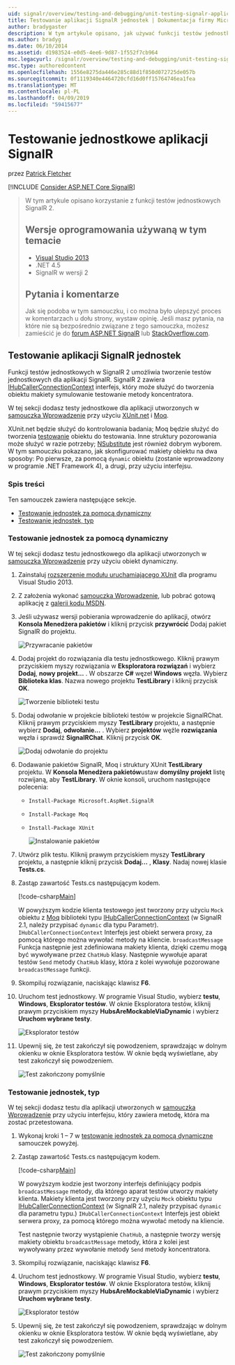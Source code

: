 ```yaml
---
uid: signalr/overview/testing-and-debugging/unit-testing-signalr-applications
title: Testowanie aplikacji SignalR jednostek | Dokumentacja firmy Microsoft
author: bradygaster
description: W tym artykule opisano, jak używać funkcji testów jednostkowych SignalR w wersji 2.0.
ms.author: bradyg
ms.date: 06/10/2014
ms.assetid: d1983524-e0d5-4ee6-9d87-1f552f7cb964
msc.legacyurl: /signalr/overview/testing-and-debugging/unit-testing-signalr-applications
msc.type: authoredcontent
ms.openlocfilehash: 1556e8275da446e285c88d1f850d072725de057b
ms.sourcegitcommit: 0f1119340e4464720cfd16d0ff15764746ea1fea
ms.translationtype: MT
ms.contentlocale: pl-PL
ms.lasthandoff: 04/09/2019
ms.locfileid: "59415677"
---
```

# <a name="unit-testing-signalr-applications"></a>Testowanie jednostkowe aplikacji SignalR

przez [Patrick Fletcher](https://github.com/pfletcher)

[!INCLUDE [Consider ASP.NET Core SignalR](~/includes/signalr/signalr-version-disambiguation.md)]

> W tym artykule opisano korzystanie z funkcji testów jednostkowych SignalR 2.
>
> ## <a name="software-versions-used-in-this-topic"></a>Wersje oprogramowania używaną w tym temacie
>
>
> - [Visual Studio 2013](https://my.visualstudio.com/Downloads?q=visual%20studio%202013)
> - .NET 4.5
> - SignalR w wersji 2
>
>
>
> ## <a name="questions-and-comments"></a>Pytania i komentarze
>
> Jak się podoba w tym samouczku, i co można było ulepszyć proces w komentarzach u dołu strony, wystaw opinię. Jeśli masz pytania, na które nie są bezpośrednio związane z tego samouczka, możesz zamieścić je do [forum ASP.NET SignalR](https://forums.asp.net/1254.aspx/1?ASP+NET+SignalR) lub [StackOverflow.com](http://stackoverflow.com/).


<a id="unit"></a>
## <a name="unit-testing-signalr-applications"></a>Testowanie aplikacji SignalR jednostek

Funkcji testów jednostkowych w SignalR 2 umożliwia tworzenie testów jednostkowych dla aplikacji SignalR. SignalR 2 zawiera [IHubCallerConnectionContext](https://msdn.microsoft.com/library/microsoft.aspnet.signalr.hubs.ihubcallerconnectioncontext(v=vs.118).aspx) interfejs, który może służyć do tworzenia obiektu makiety symulowanie testowanie metody koncentratora.

W tej sekcji dodasz testy jednostkowe dla aplikacji utworzonych w [samouczka Wprowadzenie](../getting-started/tutorial-getting-started-with-signalr.md) przy użyciu [XUnit.net](https://github.com/xunit/xunit) i [Moq](https://github.com/Moq/moq4).

XUnit.net będzie służyć do kontrolowania badania; Moq będzie służyć do tworzenia [testowanie](http://en.wikipedia.org/wiki/Mock_object) obiektu do testowania. Inne struktury pozorowania może służyć w razie potrzeby; [NSubstitute](http://nsubstitute.github.io/) jest również dobrym wyborem. W tym samouczku pokazano, jak skonfigurować makiety obiektu na dwa sposoby: Po pierwsze, za pomocą `dynamic` obiektu (zostanie wprowadzony w programie .NET Framework 4), a drugi, przy użyciu interfejsu.

### <a name="contents"></a>Spis treści

Ten samouczek zawiera następujące sekcje.

- [Testowanie jednostek za pomocą dynamiczny](#dynamic)
- [Testowanie jednostek, typ](#type)

<a id="dynamic"></a>
### <a name="unit-testing-with-dynamic"></a>Testowanie jednostek za pomocą dynamiczny

W tej sekcji dodasz testu jednostkowego dla aplikacji utworzonych w [samouczka Wprowadzenie](../getting-started/tutorial-getting-started-with-signalr.md) przy użyciu obiekt dynamiczny.

1. Zainstaluj [rozszerzenie modułu uruchamiającego XUnit](https://visualstudiogallery.msdn.microsoft.com/463c5987-f82b-46c8-a97e-b1cde42b9099) dla programu Visual Studio 2013.
2. Z założenia wykonać [samouczka Wprowadzenie](../getting-started/tutorial-getting-started-with-signalr.md), lub pobrać gotową aplikację z [galerii kodu MSDN](https://code.msdn.microsoft.com/SignalR-Getting-Started-b9d18aa9).
3. Jeśli używasz wersji pobierania wprowadzenie do aplikacji, otwórz **Konsola Menedżera pakietów** i kliknij przycisk **przywrócić** Dodaj pakiet SignalR do projektu.

    ![Przywracanie pakietów](unit-testing-signalr-applications/_static/image1.png)
4. Dodaj projekt do rozwiązania dla testu jednostkowego. Kliknij prawym przyciskiem myszy rozwiązania w **Eksploratora rozwiązań** i wybierz **Dodaj**, **nowy projekt...** . W obszarze **C#** węzeł **Windows** węzła. Wybierz **Biblioteka klas**. Nazwa nowego projektu **TestLibrary** i kliknij przycisk **OK**.

    ![Tworzenie biblioteki testu](unit-testing-signalr-applications/_static/image2.png)
5. Dodaj odwołanie w projekcie biblioteki testów w projekcie SignalRChat. Kliknij prawym przyciskiem myszy **TestLibrary** projektu, a następnie wybierz **Dodaj**, **odwołanie...** . Wybierz **projektów** węźle **rozwiązania** węzła i sprawdź **SignalRChat**. Kliknij przycisk **OK**.

    ![Dodaj odwołanie do projektu](unit-testing-signalr-applications/_static/image3.png)
6. Dodawanie pakietów SignalR, Moq i struktury XUnit **TestLibrary** projektu. W **Konsola Menedżera pakietów**ustaw **domyślny projekt** listę rozwijaną, aby **TestLibrary**. W oknie konsoli, uruchom następujące polecenia:

   - `Install-Package Microsoft.AspNet.SignalR`
   - `Install-Package Moq`
   - `Install-Package XUnit`

     ![Instalowanie pakietów](unit-testing-signalr-applications/_static/image4.png)
7. Utwórz plik testu. Kliknij prawym przyciskiem myszy **TestLibrary** projektu, a następnie kliknij przycisk **Dodaj...** , **Klasy**. Nadaj nowej klasie **Tests.cs**.
8. Zastąp zawartość Tests.cs następującym kodem.

    [!code-csharp[Main](unit-testing-signalr-applications/samples/sample1.cs)]

    W powyższym kodzie klienta testowego jest tworzony przy użyciu `Mock` obiektu z [Moq](https://github.com/Moq/moq4) biblioteki typu [IHubCallerConnectionContext](https://msdn.microsoft.com/library/microsoft.aspnet.signalr.hubs.ihubcallerconnectioncontext(v=vs.118).aspx) (w SignalR 2.1, należy przypisać `dynamic` dla typu Parametr). `IHubCallerConnectionContext` Interfejs jest obiekt serwera proxy, za pomocą którego można wywołać metody na kliencie. `broadcastMessage` Funkcja następnie jest zdefiniowana makiety klienta, dzięki czemu mogą być wywoływane przez `ChatHub` klasy. Następnie wywołuje aparat testów `Send` metody `ChatHub` klasy, która z kolei wywołuje pozorowane `broadcastMessage` funkcji.
9. Skompiluj rozwiązanie, naciskając klawisz **F6**.
10. Uruchom test jednostkowy. W programie Visual Studio, wybierz **testu**, **Windows**, **Eksplorator testów**. W oknie Eksploratora testów, kliknij prawym przyciskiem myszy **HubsAreMockableViaDynamic** i wybierz **Uruchom wybrane testy**.

    ![Eksplorator testów](unit-testing-signalr-applications/_static/image5.png)
11. Upewnij się, że test zakończył się powodzeniem, sprawdzając w dolnym okienku w oknie Eksploratora testów. W oknie będą wyświetlane, aby test zakończył się powodzeniem.

    ![Test zakończony pomyślnie](unit-testing-signalr-applications/_static/image6.png)

<a id="type"></a>
### <a name="unit-testing-by-type"></a>Testowanie jednostek, typ

W tej sekcji dodasz testu dla aplikacji utworzonych w [samouczka Wprowadzenie](../getting-started/tutorial-getting-started-with-signalr.md) przy użyciu interfejsu, który zawiera metodę, która ma zostać przetestowana.

1. Wykonaj kroki 1 – 7 w [testowanie jednostek za pomocą dynamiczne](#dynamic) samouczek powyżej.
2. Zastąp zawartość Tests.cs następującym kodem.

    [!code-csharp[Main](unit-testing-signalr-applications/samples/sample2.cs)]

    W powyższym kodzie jest tworzony interfejs definiujący podpis `broadcastMessage` metody, dla którego aparat testów utworzy makiety klienta. Makiety klienta jest tworzony przy użyciu `Mock` obiektu typu [IHubCallerConnectionContext](https://msdn.microsoft.com/library/microsoft.aspnet.signalr.hubs.ihubcallerconnectioncontext(v=vs.118).aspx) (w SignalR 2.1, należy przypisać `dynamic` dla parametru typu.) `IHubCallerConnectionContext` Interfejs jest obiekt serwera proxy, za pomocą którego można wywołać metody na kliencie.

    Test następnie tworzy wystąpienie `ChatHub`, a następnie tworzy wersję makiety obiektu `broadcastMessage` metody, która z kolei jest wywoływany przez wywołanie metody `Send` metody koncentratora.
3. Skompiluj rozwiązanie, naciskając klawisz **F6**.
4. Uruchom test jednostkowy. W programie Visual Studio, wybierz **testu**, **Windows**, **Eksplorator testów**. W oknie Eksploratora testów, kliknij prawym przyciskiem myszy **HubsAreMockableViaDynamic** i wybierz **Uruchom wybrane testy**.

    ![Eksplorator testów](unit-testing-signalr-applications/_static/image7.png)
5. Upewnij się, że test zakończył się powodzeniem, sprawdzając w dolnym okienku w oknie Eksploratora testów. W oknie będą wyświetlane, aby test zakończył się powodzeniem.

    ![Test zakończony pomyślnie](unit-testing-signalr-applications/_static/image8.png)
